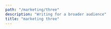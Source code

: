 ```yaml
---
path: "/marketing/three"
description: "Writing for a broader audience"
title: "marketing three"
---
```

